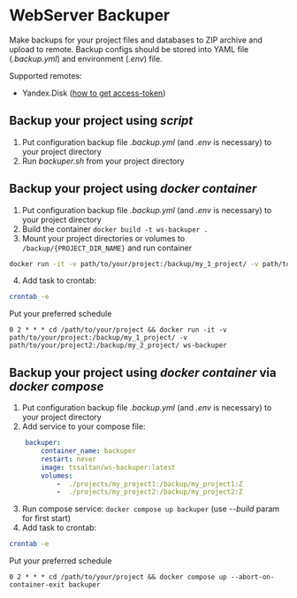 # WebServer Backuper
Make backups for your project files and databases to ZIP archive and upload to remote.
Backup configs should be stored into YAML file (*.backup.yml*) and environment (*.env*) file.

Supported remotes:
- Yandex.Disk ([how to get access-token](https://github.com/tssaltan/php-server-backup?tab=readme-ov-file#yandexdisk))

## Backup your project using *script*
1. Put configuration backup file *.backup.yml* (and *.env* is necessary) to your project directory
2. Run *backuper.sh* from your project directory

## Backup your project using *docker container*
1. Put configuration backup file *.backup.yml* (and *.env* is necessary) to your project directory
2. Build the container `docker build -t ws-backuper . `
3. Mount your project directories or volumes to `/backup/{PROJECT_DIR_NAME}` and run container
```bash
docker run -it -v path/to/your/project:/backup/my_1_project/ -v path/to/your/project2:/backup/my_2_project/ ws-backuper
```
4. Add task to crontab: 
```bash
crontab -e
```
Put your preferred schedule
```
0 2 * * * cd /path/to/your/project && docker run -it -v path/to/your/project:/backup/my_1_project/ -v path/to/your/project2:/backup/my_2_project/ ws-backuper
```

## Backup your project using *docker container* via *docker compose*
1. Put configuration backup file *.backup.yml* (and *.env* is necessary) to your project directory
2. Add service to your compose file:
```yaml
    backuper:
        container_name: backuper
        restart: never
        image: tssaltan/ws-backuper:latest
        volumes:
            -  ./projects/my_project1:/backup/my_project1:Z
            -  ./projects/my_project2:/backup/my_project2:Z
```
3. Run compose service: `docker compose up backuper` (use *--build* param for first start)
4. Add task to crontab: 
```bash
crontab -e
```
Put your preferred schedule
```
0 2 * * * cd /path/to/your/project && docker compose up --abort-on-container-exit backuper
```